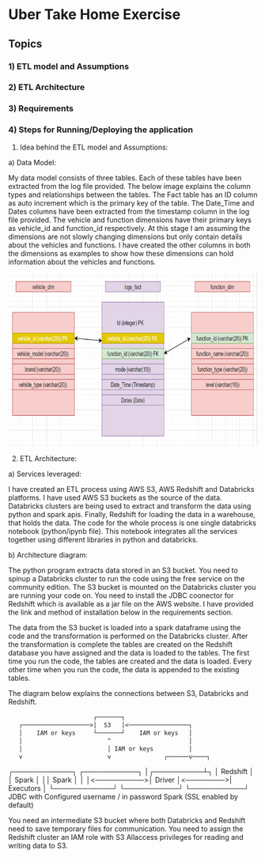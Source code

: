 # Uber Take Home Exercise
## Topics
### 1)	ETL model and Assumptions
### 2)  ETL Architecture
### 3)  Requirements
### 4)	Steps for Running/Deploying the application


1. Idea behind the ETL model and Assumptions:

a) Data Model:

My data model consists of three tables. Each of these tables have been extracted from the log file provided. The below image explains the column types and relationships between the tables. The Fact table has an ID column as auto increment which is the primary key of the table. The Date_Time and Dates columns have been extracted from the timestamp column in the log file provided. The vehicle and function dimensions have their primary keys as vehicle_id and function_id respectively. At this stage I am assuming the dimensions are not slowly changing dimensions but only contain details about the vehicles and functions. I have created the other columns in both the dimensions as examples to show how these dimensions can hold information about the vehicles and functions.



<img src="Uber_Assignment.PNG" width="700" height="350">


2) ETL Architecture:

a) Services leveraged:

I have created an ETL process using AWS S3, AWS Redshift and Databricks platforms.
I have used AWS S3 buckets as the source of the data. Databricks clusters are being used to extract and transform the data using python and spark apis. Finally, Redshift for loading the data in a warehouse, that holds the data. The code for the whole process is one single databricks notebook (python/ipynb file). This notebook integrates all the services together using different libraries in python and databricks.

b) Architecture diagram:

The python program extracts data stored in an S3 bucket. You need to spinup a Databricks cluster to run the code using the free service on the community edition. The S3 bucket is mounted on the Databricks cluster you are running your code on. You need to install the JDBC coonector for Redshift which is available as a jar file on the AWS website. I have provided the link and method of installation below in the requirements section. 

The data from the S3 bucket is loaded into a spark dataframe using the code and the transformation is performed on the Databricks cluster. After the transformation is complete the tables are created on the Redshift database you have assigned and the data is loaded to the tables. The first time you run the code, the tables are created and the data is loaded. Every other time when you run the code, the data is appended to the existing tables.

The diagram below explains the connections between S3, Databricks and Redshift.

                            ┌───────┐
       ┌───────────────────>│  S3   │<─────────────────┐
       │    IAM or keys     └───────┘    IAM or keys   │
       │                        ^                      │
       │                        │ IAM or keys          │
       v                        v               ┌──────v────┐
┌────────────┐            ┌───────────┐         │┌──────────┴┐
│  Redshift  │            │  Spark    │         ││   Spark   │
│            │<──────────>│  Driver   │<────────>| Executors │
└────────────┘            └───────────┘          └───────────┘
               JDBC with                  Configured
               username /                     in
               password                     Spark
        (SSL enabled by default)
        
  
You need an intermediate S3 bucket where both Databricks and Redshift need to save temporary files for communication. You need to assign the Redshift cluster an IAM role with S3 Allaccess privileges for reading and writing data to S3.



